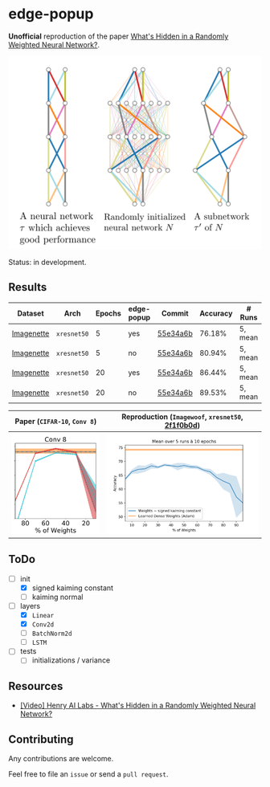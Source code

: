 # edge-popup

**Unofficial** reproduction of the paper [What's Hidden in a Randomly Weighted Neural Network?](https://arxiv.org/abs/1911.13299).

![A Subnetwork](./img/paper/subnetwork.png)

Status: in development.

## Results

| Dataset | Arch | Epochs | edge-popup | Commit | Accuracy | # Runs |
|--|--|--|--|--|--|--|
|[Imagenette](https://github.com/fastai/imagenette)|`xresnet50`|5|yes|[55e34a6b](https://github.com/iceychris/edge-popup/tree/55e34a6bbabb5d536d3c8ee7e52b034df3f88e37)|76.18%|5, mean|
|[Imagenette](https://github.com/fastai/imagenette)|`xresnet50`|5|no|[55e34a6b](https://github.com/iceychris/edge-popup/tree/55e34a6bbabb5d536d3c8ee7e52b034df3f88e37)|80.94%|5, mean|
|[Imagenette](https://github.com/fastai/imagenette)|`xresnet50`|20|yes|[55e34a6b](https://github.com/iceychris/edge-popup/tree/55e34a6bbabb5d536d3c8ee7e52b034df3f88e37)|86.44%|5, mean|
|[Imagenette](https://github.com/fastai/imagenette)|`xresnet50`|20|no|[55e34a6b](https://github.com/iceychris/edge-popup/tree/55e34a6bbabb5d536d3c8ee7e52b034df3f88e37)|89.53%|5, mean|

Paper (`CIFAR-10`, `Conv 8`)            |  Reproduction (`Imagewoof`, `xresnet50`, [2f1f0b0d](https://github.com/iceychris/edge-popup/tree/2f1f0b0d1380321fd4dae725fd988ee7336e7c55))
:-------------------------:|:-------------------------:
![paper](./img/paper/conv8_ks.png)  |  ![repro](./img/experiments/imagewoof_xresnet50_ks_10ep_5r.png)

## ToDo

- [ ] init
    - [x] signed kaiming constant
    - [ ] kaiming normal
- [ ] layers
    - [x] `Linear`
    - [x] `Conv2d`
    - [ ] `BatchNorm2d`
    - [ ] `LSTM`
- [ ] tests
    - [ ] initializations / variance
    
## Resources

- [[Video] Henry AI Labs - What's Hidden in a Randomly Weighted Neural Network?](https://youtu.be/C6Tj8anJO-Q)

## Contributing

Any contributions are welcome.

Feel free to file an `issue` or send a `pull request`.
